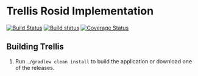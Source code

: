 # Trellis Rosid Implementation

[![Build Status](https://travis-ci.org/trellis-ldp/trellis-rosid.png?branch=master)](https://travis-ci.org/trellis-ldp/trellis-rosid)
[![Build status](https://ci.appveyor.com/api/projects/status/i1geqkvi48w5y9om?svg=true)](https://ci.appveyor.com/project/acoburn/trellis-rosid)
[![Coverage Status](https://coveralls.io/repos/github/trellis-ldp/trellis-rosid/badge.svg?branch=master)](https://coveralls.io/github/trellis-ldp/trellis-rosid?branch=master)

## Building Trellis

1. Run `./gradlew clean install` to build the application or download one of the releases.

